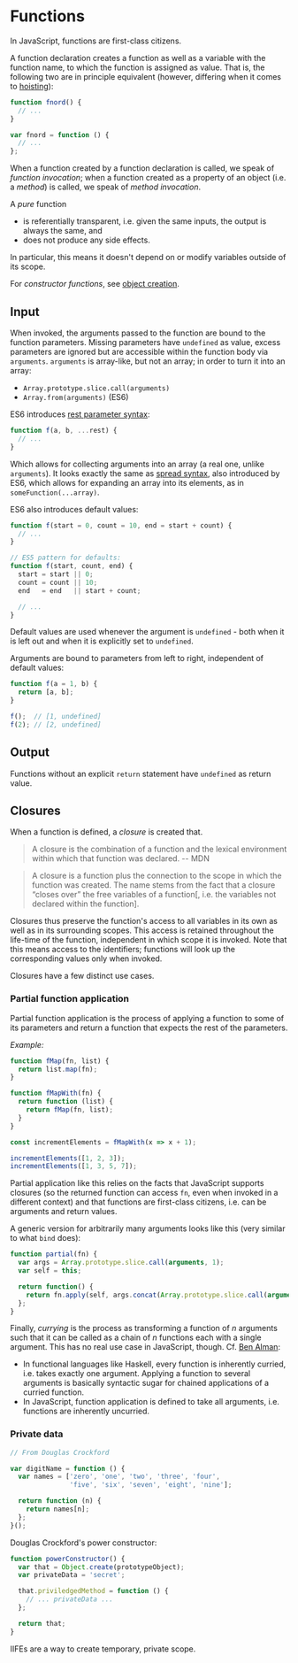 # Functions

In JavaScript, functions are first-class citizens.

A function declaration creates a function as well as a variable with the function name, to which the function is assigned as value. That is, the following two are in principle equivalent (however, differing when it comes to [hoisting](scope.md)):
```js
function fnord() {
  // ...
}

var fnord = function () {
  // ...
};
```

When a function created by a function declaration is called, we speak of _function invocation_; when a function created as a property of an object (i.e. a _method_) is called, we speak of _method invocation_.

A _pure_ function
* is referentially transparent, i.e. given the same inputs, the output is always the same, and
* does not produce any side effects.

In particular, this means it doesn't depend on or modify variables outside of its scope.

For _constructor functions_, see [object creation](object-creation.md).

## Input

When invoked, the arguments passed to the function are bound to the function parameters. Missing parameters have `undefined` as value, excess parameters are ignored but are accessible within the function body via `arguments`. `arguments` is array-like, but not an array; in order to turn it into an array:
* `Array.prototype.slice.call(arguments)`
* `Array.from(arguments)` (ES6)

ES6 introduces [rest parameter syntax](https://developer.mozilla.org/en-US/docs/Web/JavaScript/Reference/Functions/rest_parameters):
```js
function f(a, b, ...rest) {
  // ...
}
```
Which allows for collecting arguments into an array (a real one, unlike `arguments`).
It looks exactly the same as [spread syntax](https://developer.mozilla.org/en-US/docs/Web/JavaScript/Reference/Operators/Spread_syntax), also introduced by ES6, which allows for expanding an array into its elements, as in `someFunction(...array)`.

ES6 also introduces default values:
```js
function f(start = 0, count = 10, end = start + count) {
  // ...
}

// ES5 pattern for defaults:
function f(start, count, end) {
  start = start || 0;
  count = count || 10;
  end   = end   || start + count;

  // ...
}
```
Default values are used whenever the argument is `undefined` - both when it is left out and when it is explicitly set to `undefined`.

Arguments are bound to parameters from left to right, independent of default values:
```js
function f(a = 1, b) {
  return [a, b];
}

f();  // [1, undefined]
f(2); // [2, undefined]
```

## Output

Functions without an explicit `return` statement have `undefined` as return value.

## Closures

When a function is defined, a _closure_ is created that.

> A closure is the combination of a function and the lexical environment within which that function was declared.
-- MDN

> A closure is a function plus the connection to the scope in which the function was created. The name stems from the fact that a closure “closes over” the free variables of a function[, i.e. the variables not declared within the function].

Closures thus preserve the function's access to all variables in its own as well as in its surrounding scopes. This access is retained throughout the life-time of the function, independent in which scope it is invoked. Note that this means access to the identifiers; functions will look up the corresponding values only when invoked.  

Closures have a few distinct use cases.

### Partial function application

Partial function application is the process of applying a function to some of its parameters and return a function that expects the rest of the parameters.

_Example:_
```js
function fMap(fn, list) {
  return list.map(fn);
}

function fMapWith(fn) {
  return function (list) {
    return fMap(fn, list);
  }
}

const incrementElements = fMapWith(x => x + 1);

incrementElements([1, 2, 3]);
incrementElements([1, 3, 5, 7]);
```

Partial application like this relies on the facts that JavaScript supports closures (so the returned function can access `fn`, even when invoked in a different context) and that functions are first-class citizens, i.e. can be arguments and return values.

A generic version for arbitrarily many arguments looks like this (very similar to what `bind` does):
```js
function partial(fn) {
  var args = Array.prototype.slice.call(arguments, 1);
  var self = this;

  return function() {
    return fn.apply(self, args.concat(Array.prototype.slice.call(arguments)));
  };
}
```

Finally, _currying_ is the process as transforming a function of _n_ arguments such that it can be called as a chain of _n_ functions each with a single argument. This has no real use case in JavaScript, though. Cf. [Ben Alman](http://benalman.com/news/2012/09/partial-application-in-javascript/):
* In functional languages like Haskell, every function is inherently curried, i.e. takes exactly one argument. Applying a function to several arguments is basically syntactic sugar for chained applications of a curried function.
* In JavaScript, function application is defined to take all arguments, i.e. functions are inherently uncurried.   

### Private data

```js
// From Douglas Crockford

var digitName = function () {
  var names = ['zero', 'one', 'two', 'three', 'four',
               'five', 'six', 'seven', 'eight', 'nine'];

  return function (n) {
    return names[n];
  };
}();
```

Douglas Crockford's power constructor:

```js
function powerConstructor() {
  var that = Object.create(prototypeObject);
  var privateData = 'secret';

  that.priviledgedMethod = function () {
    // ... privateData ...
  };

  return that;
}
```

IIFEs are a way to create temporary, private scope.
